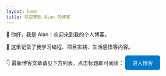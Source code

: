 ```yaml
---
layout: home
title: 欢迎来到 Alan 的博客
---
```


👋 你好，我是 Alan！欢迎来到我的个人博客。

📝 这里记录了我学习编程、项目实践、生活感悟等内容。

👇 最新博客文章请见下方列表，点击标题即可阅读：
<a href="/blog/" style="display: inline-block; padding: 10px 20px; background: #007acc; color: white; border-radius: 6px; text-decoration: none;">进入博客</a>
